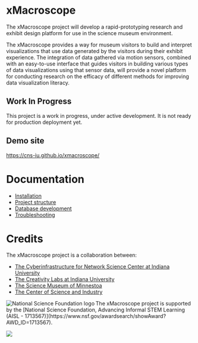 # xMacroscope

The xMacroscope project will develop a rapid-prototyping research and exhibit design platform for use in the science museum environment.
 
The xMacroscope provides a way for museum visitors to build and interpret visualizations that use data generated by the visitors during their exhibit experience. 
The integration of data gathered via motion sensors, combined with an easy-to-use interface that guides visitors in building various types of data visualizations using that sensor data, 
will provide a novel platform for conducting research on the efficacy of different methods for improving data visualization literacy.

## Work In Progress

This project is a work in progress, under active development. It is not ready for production deployment yet.

## Demo site

<https://cns-iu.github.io/xmacroscope/>

# Documentation

- [Installation]( documentation/instllation.md )
- [Project structure]( documentation/structure.md )
- [Database development]( documentation/database.md )
- [Troubleshooting]( documentation/troubleshooting.md )

# Credits

The xMacroscope project is a collaboration between:

* [The Cyberinfrastructure for Network Science Center at Indiana University ](http://cns.iu.edu/)
* [The Creativity Labs at Indiana University](http://creativitylabs.com/)
* [The Science Museum of Minnestoa](https://www.smm.org/)
* [The Center of Science and Industry](https://cosi.org/)

<img align="left" alt="National Science Foundation logo" src="https://s3-us-west-2.amazonaws.com/smm-depot/images/logos/nsf/NSF_4-Color_bitmap_Logo-80x80.png" />
The xMacroscope project is supported by the [National Science Foundation, Advancing Informal STEM Learning (AISL - 1713567)](https://www.nsf.gov/awardsearch/showAward?AWD_ID=1713567).

<a href="https://app.zenhub.com/workspace/o/cns-iu/xmacroscope"><img src="https://raw.githubusercontent.com/ZenHubIO/support/master/zenhub-badge.png"></a>

